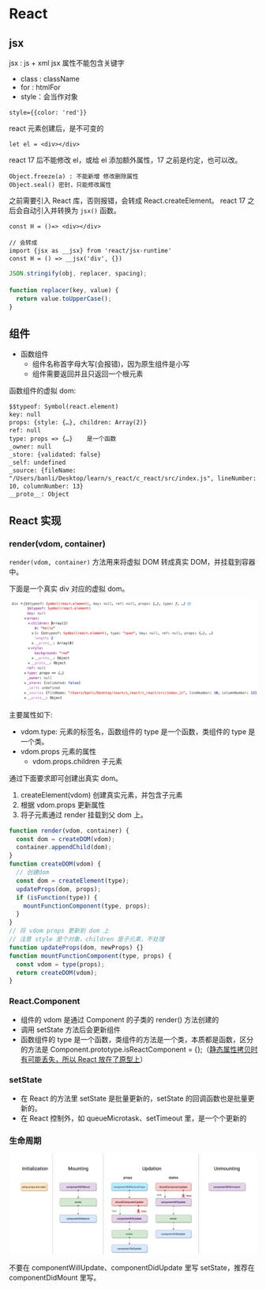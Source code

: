 # React

## jsx

jsx : js + xml
jsx 属性不能包含关键字

- class : className
- for : htmlFor
- style：会当作对象

```
style={{color: 'red'}}
```

react 元素创建后，是不可变的

```
let el = <div></div>
```

react 17 后不能修改 el，或给 el 添加额外属性，17 之前是约定，也可以改。

```
Object.freeze(a) : 不能新增 修改删除属性
Object.seal() 密封，只能修改属性
```

之前需要引入 React 库，否则报错，会转成 React.createElement。
react 17 之后会自动引入并转换为 `jsx()` 函数。

```
const H = ()=> <div></div>

// 会转成
import {jsx as __jsx} from 'react/jsx-runtime'
const H = () => __jsx('div', {})
```

```js
JSON.stringify(obj, replacer, spacing);

function replacer(key, value) {
  return value.toUpperCase();
}
```

## 组件

- 函数组件
  - 组件名称首字母大写(会报错)，因为原生组件是小写
  - 组件需要返回并且只返回一个根元素

函数组件的虚拟 dom:

```
$$typeof: Symbol(react.element)
key: null
props: {style: {…}, children: Array(2)}
ref: null
type: props => {…}    是一个函数
_owner: null
_store: {validated: false}
_self: undefined
_source: {fileName: "/Users/banli/Desktop/learn/s_react/c_react/src/index.js", lineNumber: 10, columnNumber: 13}
__proto__: Object
```

## React 实现

### render(vdom, container)

`render(vdom, container)` 方法用来将虚拟 DOM 转成真实 DOM，并挂载到容器中。

下面是一个真实 div 对应的虚拟 dom。

![](imgs/2021-04-04-10-37-37.png)

主要属性如下:

- vdom.type: 元素的标签名，函数组件的 type 是一个函数，类组件的 type 是一个类。
- vdom.props 元素的属性
  - vdom.props.children 子元素

通过下面要求即可创建出真实 dom。

1. createElement(vdom) 创建真实元素，并包含子元素
2. 根据 vdom.props 更新属性
3. 将子元素通过 render 挂载到父 dom 上。

```js
function render(vdom, container) {
  const dom = createDOM(vdom);
  container.appendChild(dom);
}
function createDOM(vdom) {
  // 创建dom
  const dom = createElement(type);
  updateProps(dom, props);
  if (isFunction(type)) {
    mountFunctionComponent(type, props);
  }
}
// 将 vdom props 更新到 dom 上
// 注意 style 是个对象，children 是子元素，不处理
function updateProps(dom, newProps) {}
function mountFunctionComponent(type, props) {
  const vdom = type(props);
  return createDOM(vdom);
}
```

### React.Component

- 组件的 vdom 是通过 Component 的子类的 render() 方法创建的
- 调用 setState 方法后会更新组件
- 函数组件的 type 是一个函数，类组件的方法是一个类，本质都是函数，区分的方法是 Component.prototype.isReactComponent = {};（[静态属性拷贝时有可能丢失，所以 React 放在了原型上](https://stackoverflow.com/questions/32509891/warning-react-component-classes-must-extend-react-component-when-using-scalajs)）

### setState

- 在 React 的方法里 setState 是批量更新的，setState 的回调函数也是批量更新的。
- 在 React 控制外，如 queueMicrotask、setTimeout 里，是一个个更新的

### 生命周期

![](imgs/2021-04-04-13-59-16.png)

不要在 componentWillUpdate、componentDidUpdate 里写 setState，推荐在 componentDidMount 里写。
